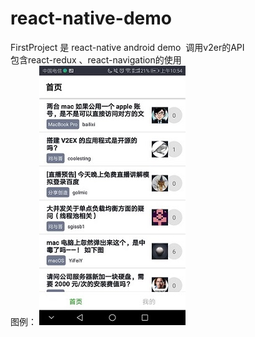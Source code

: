 # react-native-demo
FirstProject 是 react-native android demo  调用v2er的API <br />
包含react-redux 、react-navigation的使用<br />
图例：
![image](https://github.com/wanwantang0220/react-native-demo/blob/master/image/20180321105622.jpg)
